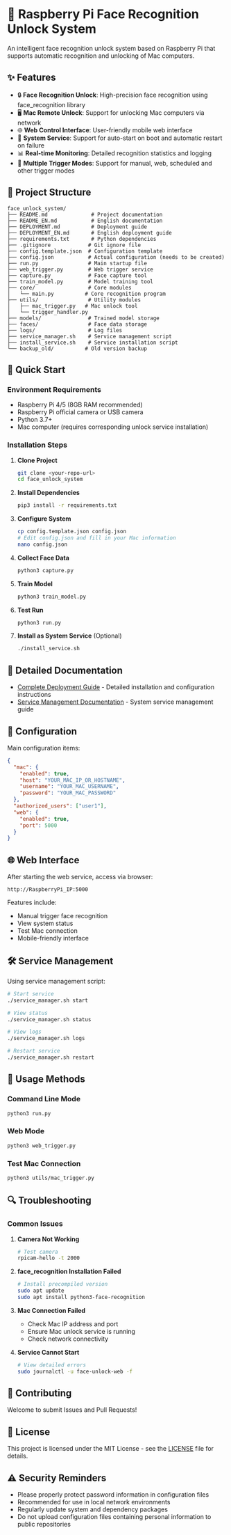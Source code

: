 # 🔐 Raspberry Pi Face Recognition Unlock System

An intelligent face recognition unlock system based on Raspberry Pi that supports automatic recognition and unlocking of Mac computers.

## ✨ Features

- 🔒 **Face Recognition Unlock**: High-precision face recognition using face_recognition library
- 🖥️ **Mac Remote Unlock**: Support for unlocking Mac computers via network
- 🌐 **Web Control Interface**: User-friendly mobile web interface
- 🔧 **System Service**: Support for auto-start on boot and automatic restart on failure
- 📊 **Real-time Monitoring**: Detailed recognition statistics and logging
- 🎯 **Multiple Trigger Modes**: Support for manual, web, scheduled and other trigger modes

## 📁 Project Structure

```
face_unlock_system/
├── README.md              # Project documentation
├── README_EN.md           # English documentation
├── DEPLOYMENT.md          # Deployment guide
├── DEPLOYMENT_EN.md       # English deployment guide
├── requirements.txt       # Python dependencies
├── .gitignore            # Git ignore file
├── config.template.json  # Configuration template
├── config.json           # Actual configuration (needs to be created)
├── run.py                # Main startup file
├── web_trigger.py        # Web trigger service
├── capture.py            # Face capture tool
├── train_model.py        # Model training tool
├── core/                 # Core modules
│   └── main.py          # Core recognition program
├── utils/                # Utility modules
│   ├── mac_trigger.py   # Mac unlock tool
│   └── trigger_handler.py
├── models/               # Trained model storage
├── faces/                # Face data storage
├── logs/                 # Log files
├── service_manager.sh    # Service management script
├── install_service.sh    # Service installation script
└── backup_old/          # Old version backup
```

## 🚀 Quick Start

### Environment Requirements

- Raspberry Pi 4/5 (8GB RAM recommended)
- Raspberry Pi official camera or USB camera
- Python 3.7+
- Mac computer (requires corresponding unlock service installation)

### Installation Steps

1. **Clone Project**

   ```bash
   git clone <your-repo-url>
   cd face_unlock_system
   ```

2. **Install Dependencies**

   ```bash
   pip3 install -r requirements.txt
   ```

3. **Configure System**

   ```bash
   cp config.template.json config.json
   # Edit config.json and fill in your Mac information
   nano config.json
   ```

4. **Collect Face Data**

   ```bash
   python3 capture.py
   ```

5. **Train Model**

   ```bash
   python3 train_model.py
   ```

6. **Test Run**

   ```bash
   python3 run.py
   ```

7. **Install as System Service** (Optional)
   ```bash
   ./install_service.sh
   ```

## 📖 Detailed Documentation

- [Complete Deployment Guide](DEPLOYMENT_EN.md) - Detailed installation and configuration instructions
- [Service Management Documentation](SERVICE_README.md) - System service management guide

## 🔧 Configuration

Main configuration items:

```json
{
  "mac": {
    "enabled": true,
    "host": "YOUR_MAC_IP_OR_HOSTNAME",
    "username": "YOUR_MAC_USERNAME",
    "password": "YOUR_MAC_PASSWORD"
  },
  "authorized_users": ["user1"],
  "web": {
    "enabled": true,
    "port": 5000
  }
}
```

## 🌐 Web Interface

After starting the web service, access via browser:

```
http://RaspberryPi_IP:5000
```

Features include:

- Manual trigger face recognition
- View system status
- Test Mac connection
- Mobile-friendly interface

## 🛠️ Service Management

Using service management script:

```bash
# Start service
./service_manager.sh start

# View status
./service_manager.sh status

# View logs
./service_manager.sh logs

# Restart service
./service_manager.sh restart
```

## 📝 Usage Methods

### Command Line Mode

```bash
python3 run.py
```

### Web Mode

```bash
python3 web_trigger.py
```

### Test Mac Connection

```bash
python3 utils/mac_trigger.py
```

## 🔍 Troubleshooting

### Common Issues

1. **Camera Not Working**

   ```bash
   # Test camera
   rpicam-hello -t 2000
   ```

2. **face_recognition Installation Failed**

   ```bash
   # Install precompiled version
   sudo apt update
   sudo apt install python3-face-recognition
   ```

3. **Mac Connection Failed**

   - Check Mac IP address and port
   - Ensure Mac unlock service is running
   - Check network connectivity

4. **Service Cannot Start**
   ```bash
   # View detailed errors
   sudo journalctl -u face-unlock-web -f
   ```

## 🤝 Contributing

Welcome to submit Issues and Pull Requests!

## 📄 License

This project is licensed under the MIT License - see the [LICENSE](LICENSE) file for details.

## ⚠️ Security Reminders

- Please properly protect password information in configuration files
- Recommended for use in local network environments
- Regularly update system and dependency packages
- Do not upload configuration files containing personal information to public repositories
